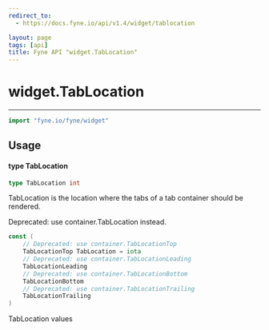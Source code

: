 ```yaml
---
redirect_to:
  - https://docs.fyne.io/api/v1.4/widget/tablocation

layout: page
tags: [api]
title: Fyne API "widget.TabLocation"
---
```



# widget.TabLocation
---
```go
import "fyne.io/fyne/widget"
```

## Usage

#### type TabLocation

```go
type TabLocation int
```

TabLocation is the location where the tabs of a tab container should be rendered.


<div class="deprecated">
Deprecated: use container.TabLocation instead.</div>

```go
const (
	// Deprecated: use container.TabLocationTop
	TabLocationTop TabLocation = iota
	// Deprecated: use container.TabLocationLeading
	TabLocationLeading
	// Deprecated: use container.TabLocationBottom
	TabLocationBottom
	// Deprecated: use container.TabLocationTrailing
	TabLocationTrailing
)
```
TabLocation values

